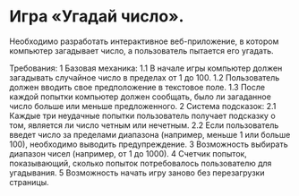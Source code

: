 # Игра «Угадай число». 
Необходимо разработать интерактивное веб-приложение, в котором компьютер загадывает число, а пользователь пытается его угадать.

Требования:
  1 Базовая механика:
    1.1 В начале игры компьютер должен загадывать случайное число в пределах от 1 до 100.
    1.2 Пользователь должен вводить свое предположение в текстовое поле.
    1.3 После каждой попытки компьютер должен сообщать, было ли загаданное число больше или меньше предложенного.
  2 Система подсказок:
    2.1 Каждые три неудачные попытки пользователь получает подсказку о том, является ли число четным или нечетным.
    2.2 Если пользователь введет число за пределами диапазона (например, меньше 1 или больше 100), необходимо выводить предупреждение.
  3 Возможность выбирать диапазон чисел (например, от 1 до 1000).
  4 Счетчик попыток, показывающий, сколько попыток потребовалось пользователю для угадывания.
  5 Возможность начать игру заново без перезагрузки страницы.
